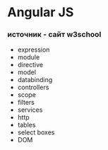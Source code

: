 # Angular JS

### источник - сайт w3school

+ expression
+ module
+ directive
+ model
+ databinding
+ controllers
+ scope
+ filters
+ services
+ http
+ tables
+ select boxes
+ DOM